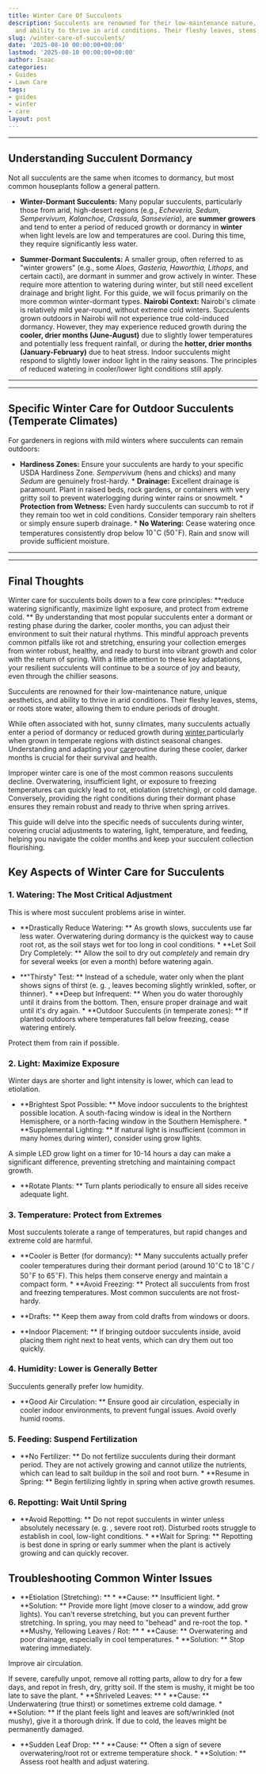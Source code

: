 ```yaml
---
title: Winter Care Of Succulents
description: Succulents are renowned for their low-maintenance nature, unique aesthetics,
  and ability to thrive in arid conditions. Their fleshy leaves, stems, or roots...
slug: /winter-care-of-succulents/
date: '2025-08-10 00:00:00+00:00'
lastmod: '2025-08-10 00:00:00+00:00'
author: Isaac
categories:
- Guides
- Lawn Care
tags:
- guides
- winter
- care
layout: post
---
```

---

## Understanding Succulent Dormancy
Not all succulents are the same when itcomes to dormancy, but most common houseplants follow a general pattern.

* **Winter-Dormant Succulents:** Many popular succulents, particularly those from arid, high-desert regions (e.g., *Echeveria, Sedum, Sempervivum, Kalanchoe, Crassula, Sansevieria*), are **summer growers** and tend to enter a period of reduced growth or dormancy in **winter** when light levels are low and temperatures are cool. During this time, they require significantly less water.

* **Summer-Dormant Succulents:** A smaller group, often referred to as "winter growers" (e.g., some *Aloes, Gasteria, Haworthia, Lithops*, and certain cacti), are dormant in summer and grow actively in winter. These require more attention to watering during winter, but still need excellent drainage and bright light. For this guide, we will focus primarily on the more common winter-dormant types.
**Nairobi Context:** Nairobi's climate is relatively mild year-round, without extreme cold winters. Succulents grown outdoors in Nairobi will not experience true cold-induced dormancy. However, they may experience reduced growth during the **cooler, drier months (June-August)** due to slightly lower temperatures and potentially less frequent rainfall, or during the **hotter, drier months (January-February)** due to heat stress.
Indoor succulents might respond to slightly lower indoor light in the rainy seasons. The principles of reduced watering in cooler/lower light conditions still apply.
---
---

## Specific Winter Care for Outdoor Succulents (Temperate Climates)
For gardeners in regions with mild winters where succulents can remain outdoors:

* **Hardiness Zones:** Ensure your succulents are hardy to your specific USDA Hardiness Zone. *Sempervivum* (hens and chicks) and many *Sedum* are genuinely frost-hardy. * **Drainage:** Excellent drainage is paramount. Plant in raised beds, rock gardens, or containers with very gritty soil to prevent waterlogging during winter rains or snowmelt. * **Protection from Wetness:** Even hardy succulents can succumb to rot if they remain too wet in cold conditions.
Consider temporary rain shelters or simply ensure superb drainage. * **No Watering:** Cease watering once temperatures consistently drop below $10^\circ \text{C}$ ($50^\circ \text{F}$). Rain and snow will provide sufficient moisture.
---
---

## Final Thoughts
Winter care for succulents boils down to a few core principles: **reduce watering significantly, maximize light exposure, and protect from extreme cold. ** By understanding that most popular succulents enter a dormant or resting phase during the darker, cooler months, you can adjust their environment to suit their natural rhythms.
This mindful approach prevents common pitfalls like rot and stretching, ensuring your collection emerges from winter robust, healthy, and ready to burst into vibrant growth and color with the return of spring. With a little attention to these key adaptations, your resilient succulents will continue to be a source of joy and beauty, even through the chillier seasons.

Succulents are renowned for their low-maintenance nature, unique aesthetics, and ability to thrive in arid conditions. Their fleshy leaves, stems, or roots store water, allowing them to endure periods of drought.

While often associated with hot, sunny climates, many succulents actually enter a period of dormancy or reduced growth during [winter](https://pestpolicy.com/10-winter-landscaping-ideas-to-spruce-up-your-outdoor-space/),particularly when grown in temperate regions with distinct seasonal changes. Understanding and adapting your [care](https://pestpolicy.com/lawn-care-companies/)routine during these cooler, darker months is crucial for their survival and health.

Improper winter care is one of the most common reasons succulents decline. Overwatering, insufficient light, or exposure to freezing temperatures can quickly lead to rot, etiolation (stretching), or cold damage. Conversely, providing the right conditions during their dormant phase ensures they remain robust and ready to thrive when spring arrives.

This guide will delve into the specific needs of succulents during winter, covering crucial adjustments to watering, light, temperature, and feeding, helping you navigate the colder months and keep your succulent collection flourishing.

##  Key Aspects of Winter Care for Succulents

###  1. Watering: The Most Critical Adjustment

This is where most succulent problems arise in winter.

* **Drastically Reduce Watering: ** As growth slows, succulents use far less water. Overwatering during dormancy is the quickest way to cause root rot, as the soil stays wet for too long in cool conditions. * **Let Soil Dry Completely: ** Allow the soil to dry out *completely* and remain dry for several weeks (or even a month) before watering again.

* **"Thirsty" Test: ** Instead of a schedule, water only when the plant shows signs of thirst (e. g. , leaves becoming slightly wrinkled, softer, or thinner). * **Deep but Infrequent: ** When you do water thoroughly until it drains from the bottom. Then, ensure proper drainage and wait until it's dry again. * **Outdoor Succulents (in temperate zones): ** If planted outdoors where temperatures fall below freezing, cease watering entirely.

Protect them from rain if possible.

###  2. Light: Maximize Exposure

Winter days are shorter and light intensity is lower, which can lead to etiolation.

* **Brightest Spot Possible: ** Move indoor succulents to the brightest possible location. A south-facing window is ideal in the Northern Hemisphere, or a north-facing window in the Southern Hemisphere. * **Supplemental Lighting: ** If natural light is insufficient (common in many homes during winter), consider using grow lights.

A simple LED grow light on a timer for 10-14 hours a day can make a significant difference, preventing stretching and maintaining compact growth.

* **Rotate Plants: ** Turn plants periodically to ensure all sides receive adequate light.

###  3. Temperature: Protect from Extremes

Most succulents tolerate a range of temperatures, but rapid changes and extreme cold are harmful.

* **Cooler is Better (for dormancy): ** Many succulents actually prefer cooler temperatures during their dormant period (around $10^\circ \text{C}$ to $18^\circ \text{C}$ / $50^\circ \text{F}$ to $65^\circ \text{F}$). This helps them conserve energy and maintain a compact form. * **Avoid Freezing: ** Protect all succulents from frost and freezing temperatures. Most common succulents are not frost-hardy.

* **Drafts: ** Keep them away from cold drafts from windows or doors.

* **Indoor Placement: ** If bringing outdoor succulents inside, avoid placing them right next to heat vents, which can dry them out too quickly.

###  4. Humidity: Lower is Generally Better

Succulents generally prefer low humidity.

* **Good Air Circulation: ** Ensure good air circulation, especially in cooler indoor environments, to prevent fungal issues. Avoid overly humid rooms.

###  5. Feeding: Suspend Fertilization

* **No Fertilizer: ** Do not fertilize succulents during their dormant period. They are not actively growing and cannot utilize the nutrients, which can lead to salt buildup in the soil and root burn. * **Resume in Spring: ** Begin fertilizing lightly in spring when active growth resumes.

###  6. Repotting: Wait Until Spring

* **Avoid Repotting: ** Do not repot succulents in winter unless absolutely necessary (e. g. , severe root rot). Disturbed roots struggle to establish in cool, low-light conditions. * **Wait for Spring: ** Repotting is best done in spring or early summer when the plant is actively growing and can quickly recover.

##  Troubleshooting Common Winter Issues

* **Etiolation (Stretching): ** * **Cause: ** Insufficient light. * **Solution: ** Provide more light (move closer to a window, add grow lights). You can't reverse stretching, but you can prevent further stretching. In spring, you may need to "behead" and re-root the top. * **Mushy, Yellowing Leaves / Rot: ** * **Cause: ** Overwatering and poor drainage, especially in cool temperatures. * **Solution: ** Stop watering immediately.

Improve air circulation.

If severe, carefully unpot, remove all rotting parts, allow to dry for a few days, and repot in fresh, dry, gritty soil. If the stem is mushy, it might be too late to save the plant. * **Shriveled Leaves: ** * **Cause: ** Underwatering (true thirst) or sometimes extreme cold damage. * **Solution: ** If the plant feels light and leaves are soft/wrinkled (not mushy), give it a thorough drink. If due to cold, the leaves might be permanently damaged.

* **Sudden Leaf Drop: ** * **Cause: ** Often a sign of severe overwatering/root rot or extreme temperature shock. * **Solution: ** Assess root health and adjust watering.